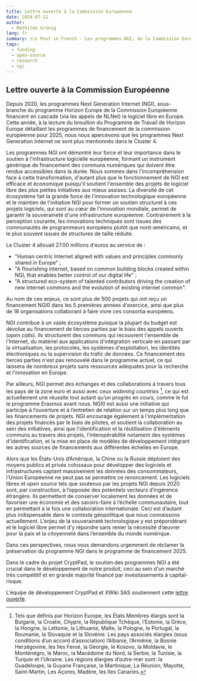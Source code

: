 ```yaml
---
title: Lettre ouverte à la Commission Européenne
date: 2024-07-12
author:
  - Mathilde Grünig
lang: fr
summary: 🇫🇷 Post in French - Les programmes NGI, de la Commission Européenne financent le logiciel libre en Europe. À la lecture du brouillon détaillant les financements de la commission pour 2025, nous nous apercevons que NGI a disparu du Cluster 4.
tags:
  - funding
  - open-source
  - research
  - ngi
---
```


## Lettre ouverte à la Commission Européenne

Depuis 2020, les programmes Next Generation Internet (NGI), sous-branche du programme Horizon Europe de la Commission Européenne financent en cascade (via les appels de NLNet) le logiciel libre en Europe. Cette année, à la lecture du brouillon du Programme de Travail de Horizon Europe détaillant les programmes de financement de la commission européenne pour 2025, nous nous apercevons que les programmes Next Generation Internet ne sont plus mentionnés dans le Cluster 4.

Les programmes NGI ont démontré leur force et leur importance dans le soutien à l'infrastructure logicielle européenne, formant un instrument générique de financement des communs numériques qui doivent être rendus accessibles dans la durée. Nous sommes dans l'incompréhension face à cette transformation, d'autant plus que le fonctionnement de NGI est efficace et économique puisqu'il soutient l'ensemble des projets de logiciel libre des plus petites initiatives aux mieux assises. La diversité de cet écosystème fait la grande force de l'innovation technologique européenne et le maintien de l'initiative NGI pour former un soutien structurel à ces projets logiciels, qui sont au cœur de l'innovation mondiale, permet de garantir la souveraineté d'une infrastructure européenne. Contrairement à la perception courante, les innovations techniques sont issues des communautés de programmeurs européens plutôt que nord-américains, et le plus souvent issues de structures de taille réduite.

Le Cluster 4 allouait 27.00 millions d'euros au service de :
- "Human centric Internet aligned with values and principles commonly shared in Europe" ;
- "A flourishing internet, based on common building blocks created within NGI, that enables better control of our digital life" ;
- "A structured eco-system of talented contributors driving the creation of new internet commons and the evolution of existing internet common".

Au nom de ces enjeux, ce sont plus de 500 projets qui ont reçu un financement NGI0 dans les 5 premières années d'exercice, ainsi que plus de 18 organisations collaborant à faire vivre ces consortia européens.

NGI contribue à un vaste écosystème puisque la plupart du budget est dévolue au financement de tierces parties par le biais des appels ouverts (_open calls_). Ils structurent des communs qui recouvrent l'ensemble de l'Internet, du matériel aux applications d'intégration verticale en passant par la virtualisation, les protocoles, les systèmes d'exploitation, les identités électroniques ou la supervision du trafic de données. Ce financement des tierces parties n'est pas renouvelé dans le programme actuel, ce qui laissera de nombreux projets sans ressources adéquates pour la recherche et l'innovation en Europe.

Par ailleurs, NGI permet des échanges et des collaborations à travers tous les pays de la zone euro et aussi avec ceux *widening countries* [^1], ce qui est actuellement une réussite tout autant qu’un progrès en cours, comme le fut le programme Erasmus avant nous. NGI0 est aussi une initiative qui participe à l’ouverture et à l’entretien de relation sur un temps plus long que les financements de projets. NGI encourage également à l'implémentation des projets financés par le biais de pilotes, et soutient la collaboration au sein des initiatives, ainsi que l'identification et la réutilisation d'éléments communs au travers des projets, l'interopérabilité notament des systèmes d'identification, et la mise en place de modèles de développement intégrant les autres sources de financements aux différentes échelles en Europe.

Alors que les États-Unis d’Amérique, la Chine ou la Russie déploient des moyens publics et privés colossaux pour développer des logiciels et infrastructures captant massivement les données des consommateurs, l’Union Européenne ne peut pas se permettre ce renoncement. Les logiciels libres et *open source* tels que soutenus par les projets NGI depuis 2020 sont, par construction, à l’opposée des potentiels vecteurs d’ingérence étrangère. Ils permettent de conserver localement les données et de favoriser une économie et des savoirs-faire à l’échelle communautaire, tout en permettant à la fois une collaboration internationale. Ceci est d’autant plus indispensable dans le contexte géopolitique que nous connaissons actuellement. L’enjeu de la souveraineté technologique y est prépondérant et le logiciel libre permet d’y répondre sans renier la nécessité d’œuvrer pour la paix et la citoyenneté dans l’ensemble du monde numérique.

Dans ces perspectives, nous vous demandons urgemment de réclamer la préservation du programme NGI dans le programme de financement 2025.

[^1]: Tels que définis par Horizon Europe, les États Membres élargis sont la Bulgarie, la Croatie, Chypre, la République Tchèque, l’Estonie, la Grèce, la Hongrie, la Lettonie, la Lithuanie, Malte, la Pologne, le Portugal, la Roumanie, la Slovaquie et la Slovénie. Les pays associés élargies (sous conditions d’un accord d’association) l’Albanie, l’Arménie, la Bosnie Herzégovine, les Iles Feroé, la Géorgie, le Kosovo, la Moldavie, le Monténégro, le Maroc, la Macédoine du Nord, la Serbie, la Tunisie, la Turquie et l’Ukraine. Les régions élargies d’outre-mer sont: la Guadeloupe, la Guyane Française, la Martinique, La Réunion, Mayotte, Saint-Martin, Les Açores, Madère, les Iles Canaries.

Dans le cadre du projet CryptPad, le soutien des programmes NGI a été crucial dans le développement de notre produit, ceci au sein d'un marché très compétitif et en grande majorité financé par investissements à capital-risque.

L'équipe de développement CryptPad et XWiki SAS soutiennent cette [lettre ouverte](https://pad.public.cat/lettre-NCP-NGI).
